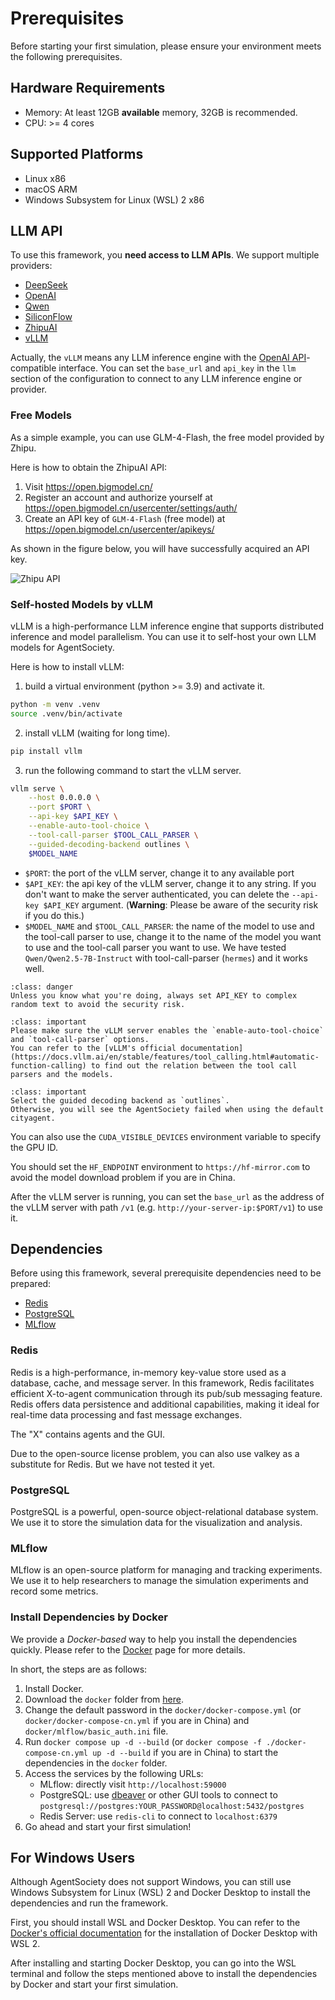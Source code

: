 # Prerequisites

Before starting your first simulation, please ensure your environment meets the following prerequisites.

## Hardware Requirements

- Memory: At least 12GB **available** memory, 32GB is recommended.
- CPU: >= 4 cores

## Supported Platforms

- Linux x86
- macOS ARM
- Windows Subsystem for Linux (WSL) 2 x86

## LLM API

To use this framework, you **need access to LLM APIs**. We support multiple providers:

- [DeepSeek](https://deepseek.com/)
- [OpenAI](https://openai.com/)
- [Qwen](https://tongyi.aliyun.com/)
- [SiliconFlow](https://siliconflow.cn/)
- [ZhipuAI](https://chatglm.cn/)
- [vLLM](https://docs.vllm.ai/en/stable/)

Actually, the `vLLM` means any LLM inference engine with the [OpenAI API](https://platform.openai.com/docs/api-reference/introduction)-compatible interface.
You can set the `base_url` and `api_key` in the `llm` section of the configuration to connect to any LLM inference engine or provider.

### Free Models

As a simple example, you can use GLM-4-Flash, the free model provided by Zhipu.

Here is how to obtain the ZhipuAI API:
1. Visit https://open.bigmodel.cn/
2. Register an account and authorize yourself at https://open.bigmodel.cn/usercenter/settings/auth/
3. Create an API key of `GLM-4-Flash` (free model) at https://open.bigmodel.cn/usercenter/apikeys/

As shown in the figure below, you will have successfully acquired an API key.

![Zhipu API](../_static/01-llm-api.png)

### Self-hosted Models by vLLM

vLLM is a high-performance LLM inference engine that supports distributed inference and model parallelism.
You can use it to self-host your own LLM models for AgentSociety.

Here is how to install vLLM:

1. build a virtual environment (python >= 3.9) and activate it.

```bash
python -m venv .venv
source .venv/bin/activate
```

2. install vLLM (waiting for long time).

```bash
pip install vllm
```

3. run the following command to start the vLLM server.
```bash
vllm serve \
    --host 0.0.0.0 \
    --port $PORT \
    --api-key $API_KEY \
    --enable-auto-tool-choice \
    --tool-call-parser $TOOL_CALL_PARSER \
    --guided-decoding-backend outlines \
    $MODEL_NAME
```
- `$PORT`: the port of the vLLM server, change it to any available port
- `$API_KEY`: the api key of the vLLM server, change it to any string. If you don't want to make the server authenticated, you can delete the `--api-key $API_KEY` argument. (**Warning**: Please be aware of the security risk if you do this.)
- `$MODEL_NAME` and `$TOOL_CALL_PARSER`: the name of the model to use and the tool-call parser to use, change it to the name of the model you want to use and the tool-call parser you want to use. We have tested `Qwen/Qwen2.5-7B-Instruct` with tool-call-parser (`hermes`) and it works well.

```{admonition} Danger
:class: danger
Unless you know what you're doing, always set API_KEY to complex random text to avoid the security risk.
```

```{admonition} Important
:class: important
Please make sure the vLLM server enables the `enable-auto-tool-choice` and `tool-call-parser` options.
You can refer to the [vLLM's official documentation](https://docs.vllm.ai/en/stable/features/tool_calling.html#automatic-function-calling) to find out the relation between the tool call parsers and the models.
```

```{admonition} Important
:class: important
Select the guided decoding backend as `outlines`.
Otherwise, you will see the AgentSociety failed when using the default cityagent.
```

You can also use the `CUDA_VISIBLE_DEVICES` environment variable to specify the GPU ID.

You should set the `HF_ENDPOINT` environment to `https://hf-mirror.com` to avoid the model download problem if you are in China.

After the vLLM server is running, you can set the `base_url` as the address of the vLLM server with path `/v1` (e.g. `http://your-server-ip:$PORT/v1`) to use it.


## Dependencies

Before using this framework, several prerequisite dependencies need to be prepared:
- [Redis](https://redis.io/)
- [PostgreSQL](https://www.postgresql.org/)
- [MLflow](https://mlflow.org/)

### Redis

Redis is a high-performance, in-memory key-value store used as a database, cache, and message server. In this framework, Redis facilitates efficient X-to-agent communication through its pub/sub messaging feature. Redis offers data persistence and additional capabilities, making it ideal for real-time data processing and fast message exchanges.

The "X" contains agents and the GUI.

Due to the open-source license problem, you can also use valkey as a substitute for Redis.
But we have not tested it yet.

### PostgreSQL

PostgreSQL is a powerful, open-source object-relational database system.
We use it to store the simulation data for the visualization and analysis.

### MLflow

MLflow is an open-source platform for managing and tracking experiments.
We use it to help researchers to manage the simulation experiments and record some metrics.

### Install Dependencies by Docker

We provide a *Docker-based* way to help you install the dependencies quickly.
Please refer to the [Docker](https://github.com/tsinghua-fib-lab/agentsociety/blob/main/docker/README.md) page for more details.

In short, the steps are as follows:
1. Install Docker.
2. Download the `docker` folder from [here](https://github.com/tsinghua-fib-lab/agentsociety/blob/main/docker/).
3. Change the default password in the `docker/docker-compose.yml` (or `docker/docker-compose-cn.yml` if you are in China) and `docker/mlflow/basic_auth.ini` file.
4. Run `docker compose up -d --build` (or `docker compose -f ./docker-compose-cn.yml up -d --build` if you are in China) to start the dependencies in the `docker` folder.
5. Access the services by the following URLs:
   - MLflow: directly visit `http://localhost:59000`
   - PostgreSQL: use [dbeaver](https://dbeaver.io/) or other GUI tools to connect to `postgresql://postgres:YOUR_PASSWORD@localhost:5432/postgres`
   - Redis Server: use `redis-cli` to connect to `localhost:6379`
6. Go ahead and start your first simulation!

## For Windows Users

Although AgentSociety does not support Windows, you can still use Windows Subsystem for Linux (WSL) 2 and Docker Desktop to install the dependencies and run the framework.

First, you should install WSL and Docker Desktop.
You can refer to the [Docker's official documentation](https://docs.docker.com/desktop/features/wsl/) for the installation of Docker Desktop with WSL 2.

After installing and starting Docker Desktop, you can go into the WSL terminal and follow the steps mentioned above to install the dependencies by Docker and start your first simulation.
